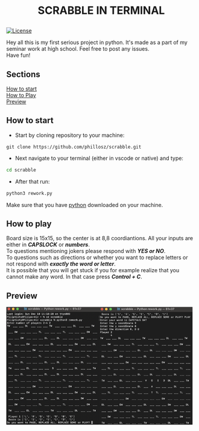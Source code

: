 # <p align="center">SCRABBLE IN TERMINAL</p>

[![License](https://img.shields.io/github/license/phillosz/scrabble.svg)](https://opensource.org/licenses/MIT)


Hey all this is my first serious project in python. It's made as a part of my seminar work at high school. Feel free to post any issues.  
Have fun!



## Sections
[How to start](#how-to-start)  
[How to Play](#how-to-play)  
[Preview](#preview)

## How to start

- Start by cloning repository to your machine:
```git 
git clone https://github.com/phillosz/scrabble.git
```
- Next navigate to your terminal (either in vscode or native) and type:
```bash
cd scrabble
```
- After that run:
```bash
python3 rework.py
```

Make sure that you have [python](https://www.python.org/downloads/) downloaded on your machine.

## How to play

Board size is 15x15, so the center is at 8,8 coordiantions. All your inputs are either in ***CAPSLOCK*** or ***numbers***.   
To questions mentioning jokers please respond with ***YES or NO***.  
To questions such as directions or whether you want to replace letters or not respond with ***exactly the word or letter***.  
It is possible that you will get stuck if you for example realize that you cannot make any word. In that case press ***Control + C***.  

## Preview
<div style="display: flex;">
  <img src="img/preview_start.png" alt="Error, load failed" style="width: 49%;">
  <img src="img/preview_written.png" alt="Error, load failed" style="width: 49%;">
</div>

